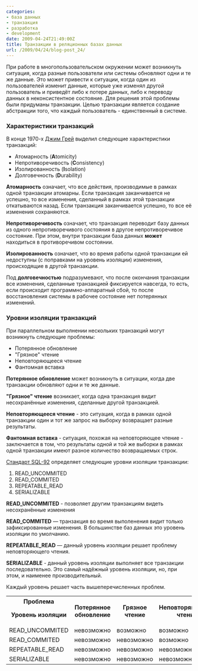 ```yaml
---
categories:
- база данных
- транзакция
- разработка
- development
date: 2009-04-24T21:49:00Z
title: Транзакции в реляционных базах данных
url: /2009/04/24/blog-post_24/
---
```


При работе в многопользовательском окружении может возникнуть ситуация, когда разные пользователи или системы обновляют одни и те же данные. Это может привести к ситуации, когда один из пользователей изменит данные, которые уже изменял другой пользователь и приведёт либо к потере данных, либо к переводу данных в неконсистентное состояние.
Для решения этой проблемы были придуманы транзакции. Целью транзакции является создание абстракции того, что каждый пользователь - единственный в системе.

### Характеристики транзакций
В конце 1970-х <a href="http://en.wikipedia.org/wiki/Jim_Gray_%28computer_scientist%29">Джим Грей</a> выделил следующие характеристики транзакций:

* Атомарность (**A**tomicity)
* Непротиворечивость (**C**onsistency)
* Изолированность (**I**solation)
* Долговечность (**D**urability)

**Атомарность** означает, что все действия, производимые в рамках одной транзакции атомарны. Если транзакция заканчивается не успешно, то все изменения, сделанный в рамках этой транзакции откатываются назад. Если транзакция заканчивается успешно, то все её изменения сохраняются.

**Непротиворечивость** означает, что транзакция переводит базу данных из одного непротиворечивого состояния в другое непротиворечивое состояние. При этом, внутри транзакции база данных **может** находиться в противоречивом состоянии.

**Изолированность** означает, что во время работы одной транзакции ей недоступны (с поправками на уровень изоляции) изменения, происходящие в другой транзакции.

Под **долговечностью** подразумевают, что после окончания транзакции все изменения, сделанные транзакцией фиксируется навсегда, то есть, если происходит программно-аппаратный сбой, то после восстановления системы в рабочее состояние нет потерянных изменений.

### Уровни изоляции транзакций 
При параллельном выполнении нескольких транзакций могут возникнуть следующие проблемы:

* Потерянное обновление
* "Грязное" чтение
* Неповторяющееся чтение
* Фантомная вставка

**Потерянное обновление** может возникнуть в ситуации, когда две транзакции обновляют одни и те же данные.

**"Грязное" чтение** возникает, когда одна транзакция видит несохранённые изменения, сделанные другой транзакцией.

**Неповторяющееся чтение** - это ситуация, когда в рамках одной транзакции один и тот же запрос на выборку возвращает разные результаты.

**Фантомная вставка** - ситуация, похожая на неповторяющее чтение - заключается в том, что результаты одной и той же выборки в рамках одной транзакции имеют разное количество возвращаемых строк.

<a href="http://www.contrib.andrew.cmu.edu/%7Eshadow/sql/sql1992.txt">Стандарт SQL-92</a> определяет следующие уровни изоляции транзакции:

1. READ_UNCOMMITED
2. READ_COMMITED
3. REPEATABLE_READ
4. SERIALIZABLE

**READ_UNCOMMITED** - позволяет другим транзакциям видеть несохранённые изменения

**READ_COMMITED** — транзакция во время выполенения видит только зафиксированные изменения. В большинстве баз данных это уровень изоляции по умолчанию.

**REPEATABLE_READ** — данный уровень изоляции решает проблему неповторяющего чтения.

**SERIALIZABLE** - данный уровень изоляции выполняет все транзакции последовательно. Это самый надёжный уровень изоляции, но, при этом, и наименее производительный.

Каждый уровень решает часть вышеперечисленных проблем.

<div class="nobr">
<table>
<tbody><tr>
<th>Проблема

 Уровень изоляции</th>
<th>Потерянное обновление</th>
<th>Грязное чтение</th>
<th>Неповторяющееся чтение</th>
<th>Фантомная вставка</th>
</tr><tr>
<td>READ_UNCOMMITED</td>
<td>невозможно</td>
<td>возможно</td>
<td>возможно</td>
<td>возможна</td>
</tr><tr>
<td>READ_COMMITED</td>
<td>невозможно</td>
<td>невозможно</td>
<td>возможно</td>
<td>возможна</td>
</tr>
<tr>
<td>REPEATABLE_READ</td>
<td>невозможно</td>
<td>невозможно</td>
<td>невозможно</td>
<td>возможна</td>
</tr>
<tr>
<td>SERIALIZABLE</td>
<td>невозможно</td>
<td>невозможно</td>
<td>невозможно</td>
<td>невозможна</td>
</tr></tbody></table>
</div>
